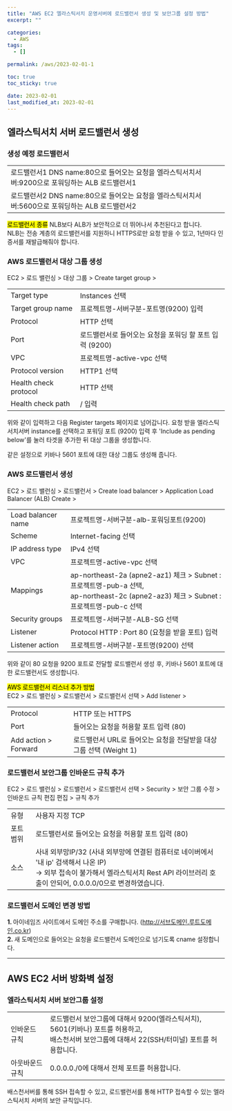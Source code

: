 ```yaml
---
title: "AWS EC2 엘라스틱서치 운영서버에 로드밸런서 생성 및 보안그룹 설정 방법"
excerpt: ""

categories:
  - AWS
tags:
  - []

permalink: /aws/2023-02-01-1

toc: true
toc_sticky: true

date: 2023-02-01
last_modified_at: 2023-02-01
---
```


## 엘라스틱서치 서버 로드밸런서 생성

### 생성 예정 로드밸런서
<table>
  <tbody>
    <tr>
      <td>로드밸런서1 DNS name:80으로 들어오는 요청을 엘라스틱서치서버:9200으로 포워딩하는 ALB 로드밸런서1</td>
    </tr>
    <tr>
      <td>로드밸런서2 DNS name:80으로 들어오는 요청을 엘라스틱서치서버:5600으로 포워딩하는 ALB 로드밸런서2</td>
    </tr>
  </tbody>
</table>

<mark>로드밸런서 종류</mark>
NLB보다 ALB가 보안적으로 더 뛰어나서 추천된다고 합니다.  
NLB는 전송 계층의 로드밸런서를 지원하니 HTTPS로만 요청 받을 수 있고, 1년마다 인증서를 재발급해줘야 합니다.

### AWS 로드밸런서 대상 그룹 생성

EC2 > 로드 밸런싱 > 대상 그룹 > Create target group >
<table class="table_2_left">
  <tbody>
    <tr>
      <td>Target type</td>
      <td>Instances 선택</td>
    </tr>
    <tr>
      <td>Target group name</td>
      <td>프로젝트명-서버구분-포트명(9200) 입력</td>
    </tr>
    <tr>
      <td>Protocol</td>
      <td>HTTP 선택</td>
    </tr>
    <tr>
      <td>Port</td>
      <td>로드밸런서로 들어오는 요청을 포워딩 할 포트 입력 (9200)</td>
    </tr>
    <tr>
      <td>VPC</td>
      <td>프로젝트명-active-vpc 선택</td>
    </tr>
    <tr>
      <td>Protocol version</td>
      <td>HTTP1 선택</td>
    </tr>
    <tr>
      <td>Health check protocol</td>
      <td>HTTP 선택</td>
    </tr>
    <tr>
      <td>Health check path</td>
      <td>/ 입력</td>
    </tr>
  </tbody>
</table>
위와 같이 입력하고 다음 Register targets 페이지로 넘어갑니다.  
요청 받을 엘라스틱서치서버 instance를 선택하고 포워딩 포트 (9200) 입력 후 'Include as pending below'를 눌러 타겟을 추가한 뒤 대상 그룹을 생성합니다.

같은 설정으로 키바나 5601 포트에 대한 대상 그룹도 생성해 줍니다.

### AWS 로드밸런서 생성

EC2 > 로드 밸런싱 > 로드밸런서 > Create load balancer > Application Load Balancer (ALB) Create >
<table class="table_2_left">
  <tbody>
    <tr>
      <td>Load balancer name</td>
      <td>프로젝트명-서버구분-alb-포워딩포트(9200)</td>
    </tr>
    <tr>
      <td>Scheme</td>
      <td>Internet-facing 선택</td>
    </tr>
    <tr>
      <td>IP address type</td>
      <td>IPv4 선택</td>
    </tr>
    <tr>
      <td>VPC</td>
      <td>프로젝트명-active-vpc 선택</td>
    </tr>
    <tr>
      <td>Mappings</td>
      <td>ap-northeast-2a (apne2-az1) 체크 &gt; Subnet : 프로젝트명-pub-a 선택,<br>ap-northeast-2c (apne2-az3) 체크 &gt; Subnet : 프로젝트명-pub-c 선택</td>
    </tr>
    <tr>
      <td>Security groups</td>
      <td>프로젝트명-서버구분-ALB-SG 선택</td>
    </tr>
    <tr>
      <td>Listener</td>
      <td>Protocol HTTP : Port 80 (요청을 받을 포트) 입력</td>
    </tr>
    <tr>
      <td>Listener action</td>
      <td>프로젝트명-서버구분-포트명(9200) 선택</td>
    </tr>
  </tbody>
</table>
위와 같이 80 요청을 9200 포트로 전달할 로드밸런서 생성 후, 키바나 5601 포트에 대한 로드밸런서도 생성합니다.

<mark>AWS 로드밸런서 리스너 추가 방법</mark>  
EC2 > 로드 밸런싱 > 로드밸런서 > 로드밸런서 선택 > Add listener >
<table class="table_2_left">
  <tbody>
    <tr>
      <td>Protocol</td>
      <td>HTTP 또는 HTTPS</td>
    </tr>
    <tr>
      <td>Port</td>
      <td>들어오는 요청을 허용할 포트 입력 (80)</td>
    </tr>
    <tr>
      <td>Add action &gt; Forward</td>
      <td>로드밸런서 URL로 들어오는 요청을 전달받을 대상 그룹 선택 (Weight 1)</td>
    </tr>
  </tbody>
</table>

### 로드밸런서 보안그룹 인바운드 규칙 추가
EC2 > 로드 밸런싱 > 로드밸런서 > 로드밸런서 선택 > Security > 보안 그룹 수정 > 인바운드 규칙 편집 편집 > 규칙 추가
<table class="table_2_left">
  <tbody>
    <tr>
      <td>유형</td>
      <td>사용자 지정 TCP</td>
    </tr>
    <tr>
      <td>포트 범위</td>
      <td>로드밸런서로 들어오는 요청을 허용할 포트 입력 (80)</td>
    </tr>
    <tr>
      <td>소스</td>
      <td>사내 외부망IP/32 (사내 외부망에 연결된 컴퓨터로 네이버에서 '내 ip' 검색해서 나온 IP)<br>→ 외부 접속이 불가해서 엘라스틱서치 Rest API 라이브러리 호출이 안되어, 0.0.0.0/0으로 변경하였습니다.</td>
    </tr>
  </tbody>
</table>

### 로드밸런서 도메인 변경 방법

<strong>1. </strong>아이네임즈 사이트에서 도메인 주소를 구매합니다. (http://서브도메인.루트도메인.co.kr)  
<strong>2. </strong>새 도메인으로 들어오는 요청을 로드밸런서 도메인으로 넘기도록 cname 설정합니다.

---

## AWS EC2 서버 방화벽 설정

### 엘라스틱서치 서버 보안그룹 설정
<table>
  <tbody>
    <tr>
      <td>인바운드 규칙</td>
      <td>로드밸런서 보안그룹에 대해서 9200(엘라스틱서치), 5601(키바나) 포트를 허용하고,<br>배스천서버 보안그룹에 대해서 22(SSH/터미널) 포트를 허용합니다.</td>
    </tr>
    <tr>
      <td>아웃바운드 규칙</td>
      <td>0.0.0.0./0에 대해서 전체 포트를 허용합니다.</td>
    </tr>
  </tbody>
</table>
배스천서버를 통해 SSH 접속할 수 있고, 로드밸런서를 통해 HTTP 접속할 수 있는 엘라스틱서치 서버의 보안 규칙입니다.
